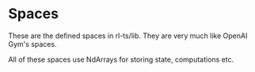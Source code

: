 # Spaces

These are the defined spaces in rl-ts/lib. They are very much like OpenAI Gym's spaces.

All of these spaces use NdArrays for storing state, computations etc.